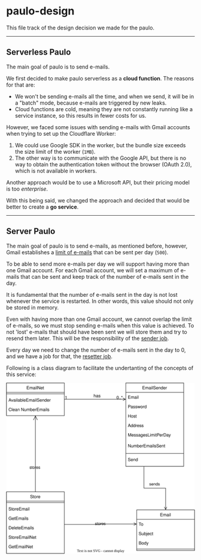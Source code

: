 # paulo-design

This file track of the design decision we made for the paulo.

---

## Serverless Paulo

The main goal of paulo is to send e-mails.

We first decided to make paulo serverless as a **cloud function**. The reasons for that are:

- We won't be sending e-mails all the time, and when we send, it will be in a "batch" mode, because e-mails are triggered by new leaks.
- Cloud functions are cold, meaning they are not constantly running like a service instance, so this results in fewer costs for us.

However, we faced some issues with sending e-mails with Gmail accounts when trying to set up the Cloudflare Worker:

1. We could use Google SDK in the worker, but the bundle size exceeds the size limit of the worker (`1MB`).
2. The other way is to communicate with the Google API, but there is no way to obtain the authentication token without the browser (OAuth 2.0), which is not available in workers.

Another approach would be to use a Microsoft API, but their pricing model is too *enterprise*.

With this being said, we changed the approach and decided that would be better to create a **go service**.


---

## Server Paulo

The main goal of paulo is to send e-mails, as mentioned before, however, Gmail establishes a [limit of e-mails](https://support.google.com/a/answer/166852?hl=en#zippy=) that can be sent per day (`500`).

To be able to send more e-mails per day we will support having more than one Gmail account. For each Gmail account, we will set a maximum of e-mails that can be sent and keep track of the number of e-mails sent in the day.

It is fundamental that the number of e-mails sent in the day is not lost whenever the service is restarted. In other words, this value should not only be stored in memory.

Even with having more than one Gmail account, we cannot overlap the limit of e-mails, so we must stop sending e-mails when this value is achieved. To not 'lost' e-mails that should have been sent we will store them and try to resend them later. This will be the responsibility of the [sender job](paulo-jobs.md#sender).

Every day we need to change the number of e-mails sent in the day to 0, and we have a job for that, the [resetter job](paulo-jobs.md#resetter).

Following is a class diagram to facilitate the undertanting of the concepts of this service:

![entity relationship model describing database schema](src/paulo-class-diagram.drawio.svg)